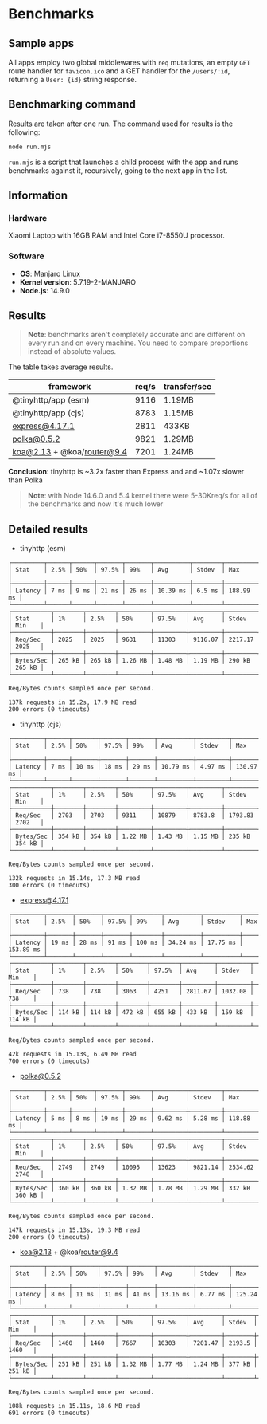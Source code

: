 # Benchmarks

## Sample apps

All apps employ two global middlewares with `req` mutations, an empty `GET` route handler for `favicon.ico` and a GET handler for the `/users/:id`, returning a `User: {id}` string response.

## Benchmarking command

Results are taken after one run. The command used for results is the following:

```sh
node run.mjs
```

`run.mjs` is a script that launches a child process with the app and runs benchmarks against it, recursively, going to the next app in the list.

## Information

### Hardware

Xiaomi Laptop with 16GB RAM and Intel Core i7-8550U processor.

### Software

- **OS**: Manjaro Linux
- **Kernel version**: 5.7.19-2-MANJARO
- **Node.js**: 14.9.0

## Results

> **Note**: benchmarks aren't completely accurate and are different on every run and on every machine. You need to compare proportions instead of absolute values.

The table takes average results.

| framework                  | req/s | transfer/sec |
| -------------------------- | ----- | ------------ |
| @tinyhttp/app (esm)        | 9116  | 1.19MB       |
| @tinyhttp/app (cjs)        | 8783  | 1.15MB       |
| express@4.17.1             | 2811  | 433KB        |
| polka@0.5.2                | 9821  | 1.29MB       |
| koa@2.13 + @koa/router@9.4 | 7201  | 1.24MB       |

**Conclusion**: tinyhttp is ~3.2x faster than Express and and ~1.07x slower than Polka

> **Note**: with Node 14.6.0 and 5.4 kernel there were 5-30Kreq/s for all of the benchmarks and now it's much lower

## Detailed results

- tinyhttp (esm)

```
┌─────────┬──────┬──────┬───────┬───────┬──────────┬────────┬───────────┐
│ Stat    │ 2.5% │ 50%  │ 97.5% │ 99%   │ Avg      │ Stdev  │ Max       │
├─────────┼──────┼──────┼───────┼───────┼──────────┼────────┼───────────┤
│ Latency │ 7 ms │ 9 ms │ 21 ms │ 26 ms │ 10.39 ms │ 6.5 ms │ 188.99 ms │
└─────────┴──────┴──────┴───────┴───────┴──────────┴────────┴───────────┘
┌───────────┬────────┬────────┬─────────┬─────────┬─────────┬─────────┬────────┐
│ Stat      │ 1%     │ 2.5%   │ 50%     │ 97.5%   │ Avg     │ Stdev   │ Min    │
├───────────┼────────┼────────┼─────────┼─────────┼─────────┼─────────┼────────┤
│ Req/Sec   │ 2025   │ 2025   │ 9631    │ 11303   │ 9116.07 │ 2217.17 │ 2025   │
├───────────┼────────┼────────┼─────────┼─────────┼─────────┼─────────┼────────┤
│ Bytes/Sec │ 265 kB │ 265 kB │ 1.26 MB │ 1.48 MB │ 1.19 MB │ 290 kB  │ 265 kB │
└───────────┴────────┴────────┴─────────┴─────────┴─────────┴─────────┴────────┘

Req/Bytes counts sampled once per second.

137k requests in 15.2s, 17.9 MB read
200 errors (0 timeouts)
```

- tinyhttp (cjs)

```
┌─────────┬──────┬───────┬───────┬───────┬──────────┬─────────┬───────────┐
│ Stat    │ 2.5% │ 50%   │ 97.5% │ 99%   │ Avg      │ Stdev   │ Max       │
├─────────┼──────┼───────┼───────┼───────┼──────────┼─────────┼───────────┤
│ Latency │ 7 ms │ 10 ms │ 18 ms │ 29 ms │ 10.79 ms │ 4.97 ms │ 130.97 ms │
└─────────┴──────┴───────┴───────┴───────┴──────────┴─────────┴───────────┘
┌───────────┬────────┬────────┬─────────┬─────────┬─────────┬─────────┬────────┐
│ Stat      │ 1%     │ 2.5%   │ 50%     │ 97.5%   │ Avg     │ Stdev   │ Min    │
├───────────┼────────┼────────┼─────────┼─────────┼─────────┼─────────┼────────┤
│ Req/Sec   │ 2703   │ 2703   │ 9311    │ 10879   │ 8783.8  │ 1793.83 │ 2702   │
├───────────┼────────┼────────┼─────────┼─────────┼─────────┼─────────┼────────┤
│ Bytes/Sec │ 354 kB │ 354 kB │ 1.22 MB │ 1.43 MB │ 1.15 MB │ 235 kB  │ 354 kB │
└───────────┴────────┴────────┴─────────┴─────────┴─────────┴─────────┴────────┘

Req/Bytes counts sampled once per second.

132k requests in 15.14s, 17.3 MB read
300 errors (0 timeouts)
```

- express@4.17.1

```
┌─────────┬───────┬───────┬───────┬────────┬──────────┬──────────┬───────────┐
│ Stat    │ 2.5%  │ 50%   │ 97.5% │ 99%    │ Avg      │ Stdev    │ Max       │
├─────────┼───────┼───────┼───────┼────────┼──────────┼──────────┼───────────┤
│ Latency │ 19 ms │ 28 ms │ 91 ms │ 100 ms │ 34.24 ms │ 17.75 ms │ 153.89 ms │
└─────────┴───────┴───────┴───────┴────────┴──────────┴──────────┴───────────┘
┌───────────┬────────┬────────┬────────┬────────┬─────────┬─────────┬────────┐
│ Stat      │ 1%     │ 2.5%   │ 50%    │ 97.5%  │ Avg     │ Stdev   │ Min    │
├───────────┼────────┼────────┼────────┼────────┼─────────┼─────────┼────────┤
│ Req/Sec   │ 738    │ 738    │ 3063   │ 4251   │ 2811.67 │ 1032.08 │ 738    │
├───────────┼────────┼────────┼────────┼────────┼─────────┼─────────┼────────┤
│ Bytes/Sec │ 114 kB │ 114 kB │ 472 kB │ 655 kB │ 433 kB  │ 159 kB  │ 114 kB │
└───────────┴────────┴────────┴────────┴────────┴─────────┴─────────┴────────┘

Req/Bytes counts sampled once per second.

42k requests in 15.13s, 6.49 MB read
700 errors (0 timeouts)
```

- polka@0.5.2

```
┌─────────┬──────┬──────┬───────┬───────┬─────────┬─────────┬───────────┐
│ Stat    │ 2.5% │ 50%  │ 97.5% │ 99%   │ Avg     │ Stdev   │ Max       │
├─────────┼──────┼──────┼───────┼───────┼─────────┼─────────┼───────────┤
│ Latency │ 5 ms │ 8 ms │ 19 ms │ 29 ms │ 9.62 ms │ 5.28 ms │ 118.88 ms │
└─────────┴──────┴──────┴───────┴───────┴─────────┴─────────┴───────────┘
┌───────────┬────────┬────────┬─────────┬─────────┬─────────┬─────────┬────────┐
│ Stat      │ 1%     │ 2.5%   │ 50%     │ 97.5%   │ Avg     │ Stdev   │ Min    │
├───────────┼────────┼────────┼─────────┼─────────┼─────────┼─────────┼────────┤
│ Req/Sec   │ 2749   │ 2749   │ 10095   │ 13623   │ 9821.14 │ 2534.62 │ 2748   │
├───────────┼────────┼────────┼─────────┼─────────┼─────────┼─────────┼────────┤
│ Bytes/Sec │ 360 kB │ 360 kB │ 1.32 MB │ 1.78 MB │ 1.29 MB │ 332 kB  │ 360 kB │
└───────────┴────────┴────────┴─────────┴─────────┴─────────┴─────────┴────────┘

Req/Bytes counts sampled once per second.

147k requests in 15.13s, 19.3 MB read
200 errors (0 timeouts)
```

- koa@2.13 + @koa/router@9.4

```
┌─────────┬──────┬───────┬───────┬───────┬──────────┬─────────┬───────────┐
│ Stat    │ 2.5% │ 50%   │ 97.5% │ 99%   │ Avg      │ Stdev   │ Max       │
├─────────┼──────┼───────┼───────┼───────┼──────────┼─────────┼───────────┤
│ Latency │ 8 ms │ 11 ms │ 31 ms │ 41 ms │ 13.16 ms │ 6.77 ms │ 125.24 ms │
└─────────┴──────┴───────┴───────┴───────┴──────────┴─────────┴───────────┘
┌───────────┬────────┬────────┬─────────┬─────────┬─────────┬────────┬────────┐
│ Stat      │ 1%     │ 2.5%   │ 50%     │ 97.5%   │ Avg     │ Stdev  │ Min    │
├───────────┼────────┼────────┼─────────┼─────────┼─────────┼────────┼────────┤
│ Req/Sec   │ 1460   │ 1460   │ 7667    │ 10303   │ 7201.47 │ 2193.5 │ 1460   │
├───────────┼────────┼────────┼─────────┼─────────┼─────────┼────────┼────────┤
│ Bytes/Sec │ 251 kB │ 251 kB │ 1.32 MB │ 1.77 MB │ 1.24 MB │ 377 kB │ 251 kB │
└───────────┴────────┴────────┴─────────┴─────────┴─────────┴────────┴────────┘

Req/Bytes counts sampled once per second.

108k requests in 15.11s, 18.6 MB read
691 errors (0 timeouts)
```
